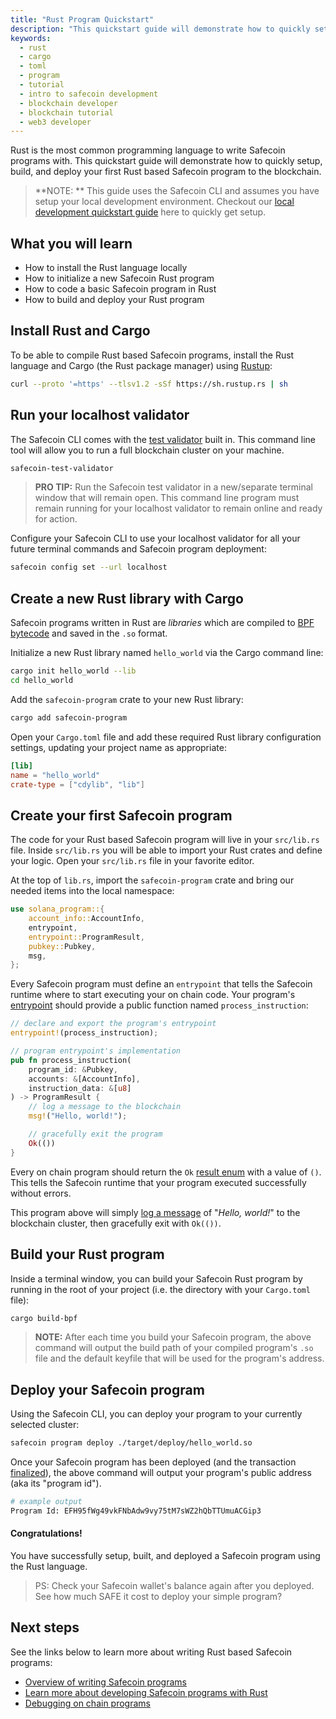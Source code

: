 ```yaml
---
title: "Rust Program Quickstart"
description: "This quickstart guide will demonstrate how to quickly setup, build, and deploy your first Rust based Safecoin program to the blockchain."
keywords:
  - rust
  - cargo
  - toml
  - program
  - tutorial
  - intro to safecoin development
  - blockchain developer
  - blockchain tutorial
  - web3 developer
---
```


Rust is the most common programming language to write Safecoin programs with. This quickstart guide will demonstrate how to quickly setup, build, and deploy your first Rust based Safecoin program to the blockchain.

> **NOTE: **
> This guide uses the Safecoin CLI and assumes you have setup your local development environment. Checkout our [local development quickstart guide](./local.md) here to quickly get setup.

## What you will learn

- How to install the Rust language locally
- How to initialize a new Safecoin Rust program
- How to code a basic Safecoin program in Rust
- How to build and deploy your Rust program

## Install Rust and Cargo

To be able to compile Rust based Safecoin programs, install the Rust language and Cargo (the Rust package manager) using [Rustup](https://rustup.rs/):

```bash
curl --proto '=https' --tlsv1.2 -sSf https://sh.rustup.rs | sh
```

## Run your localhost validator

The Safecoin CLI comes with the [test validator](../developing/test-validator.md) built in. This command line tool will allow you to run a full blockchain cluster on your machine.

```bash
safecoin-test-validator
```

> **PRO TIP:**
> Run the Safecoin test validator in a new/separate terminal window that will remain open. This command line program must remain running for your localhost validator to remain online and ready for action.

Configure your Safecoin CLI to use your localhost validator for all your future terminal commands and Safecoin program deployment:

```bash
safecoin config set --url localhost
```

## Create a new Rust library with Cargo

Safecoin programs written in Rust are _libraries_ which are compiled to [BPF bytecode](../developing/on-chain-programs/overview#berkeley-packet-filter-bpf) and saved in the `.so` format.

Initialize a new Rust library named `hello_world` via the Cargo command line:

```bash
cargo init hello_world --lib
cd hello_world
```

Add the `safecoin-program` crate to your new Rust library:

```bash
cargo add safecoin-program
```

Open your `Cargo.toml` file and add these required Rust library configuration settings, updating your project name as appropriate:

```toml
[lib]
name = "hello_world"
crate-type = ["cdylib", "lib"]
```

## Create your first Safecoin program

The code for your Rust based Safecoin program will live in your `src/lib.rs` file. Inside `src/lib.rs` you will be able to import your Rust crates and define your logic. Open your `src/lib.rs` file in your favorite editor.

At the top of `lib.rs`, import the `safecoin-program` crate and bring our needed items into the local namespace:

```rust
use solana_program::{
    account_info::AccountInfo,
    entrypoint,
    entrypoint::ProgramResult,
    pubkey::Pubkey,
    msg,
};
```

Every Safecoin program must define an `entrypoint` that tells the Safecoin runtime where to start executing your on chain code. Your program's [entrypoint](../developing/on-chain-programs/developing-rust#program-entrypoint) should provide a public function named `process_instruction`:

```rust
// declare and export the program's entrypoint
entrypoint!(process_instruction);

// program entrypoint's implementation
pub fn process_instruction(
    program_id: &Pubkey,
    accounts: &[AccountInfo],
    instruction_data: &[u8]
) -> ProgramResult {
    // log a message to the blockchain
    msg!("Hello, world!");

    // gracefully exit the program
    Ok(())
}
```

Every on chain program should return the `Ok` [result enum](https://doc.rust-lang.org/std/result/) with a value of `()`. This tells the Safecoin runtime that your program executed successfully without errors.

This program above will simply [log a message](../developing/on-chain-programs/debugging#logging) of "_Hello, world!_" to the blockchain cluster, then gracefully exit with `Ok(())`.

## Build your Rust program

Inside a terminal window, you can build your Safecoin Rust program by running in the root of your project (i.e. the directory with your `Cargo.toml` file):

```bash
cargo build-bpf
```

> **NOTE:**
> After each time you build your Safecoin program, the above command will output the build path of your compiled program's `.so` file and the default keyfile that will be used for the program's address.

## Deploy your Safecoin program

Using the Safecoin CLI, you can deploy your program to your currently selected cluster:

```bash
safecoin program deploy ./target/deploy/hello_world.so
```

Once your Safecoin program has been deployed (and the transaction [finalized](../cluster/commitments.md)), the above command will output your program's public address (aka its "program id").

```bash
# example output
Program Id: EFH95fWg49vkFNbAdw9vy75tM7sWZ2hQbTTUmuACGip3
```

#### Congratulations!

You have successfully setup, built, and deployed a Safecoin program using the Rust language.

> PS: Check your Safecoin wallet's balance again after you deployed. See how much SAFE it cost to deploy your simple program?

## Next steps

See the links below to learn more about writing Rust based Safecoin programs:

- [Overview of writing Safecoin programs](../developing/on-chain-programs/overview)
- [Learn more about developing Safecoin programs with Rust](../developing/on-chain-programs/developing-Rust)
- [Debugging on chain programs](../developing/on-chain-programs/debugging)
